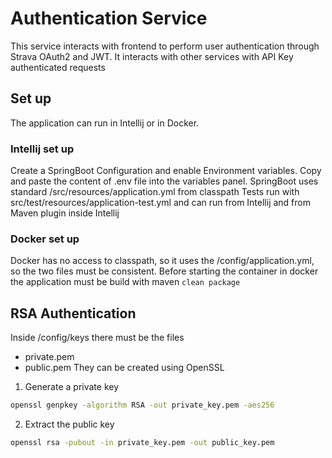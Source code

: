 # Authentication Service

This service interacts with frontend to perform user authentication through Strava OAuth2 and JWT.
It interacts with other services with API Key authenticated requests

## Set up

The application can run in Intellij or in Docker.

### Intellij set up

Create a SpringBoot Configuration and enable Environment variables. Copy and paste the content of .env file into the variables panel.
SpringBoot uses standard /src/resources/application.yml from classpath
Tests run with src/test/resources/application-test.yml and can run from Intellij and from Maven plugin inside Intellij

### Docker set up

Docker has no access to classpath, so it uses the /config/application.yml, so the two files must be consistent.
Before starting the container in docker the application must be build with maven `clean package`

## RSA Authentication

Inside /config/keys there must be the files

- private.pem
- public.pem
  They can be created using OpenSSL

1. Generate a private key

```sh
openssl genpkey -algorithm RSA -out private_key.pem -aes256
```

2. Extract the public key

```sh
openssl rsa -pubout -in private_key.pem -out public_key.pem
```
